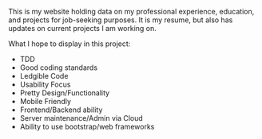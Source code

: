 This is my website holding data on my professional
experience, education, and projects for job-seeking
purposes. It is my resume, but also has updates on current
projects I am working on. 

What I hope to display in this project: 
* TDD
* Good coding standards
* Ledgible Code
* Usability Focus
* Pretty Design/Functionality
* Mobile Friendly
* Frontend/Backend ability
* Server maintenance/Admin via Cloud
* Ability to use bootstrap/web frameworks
